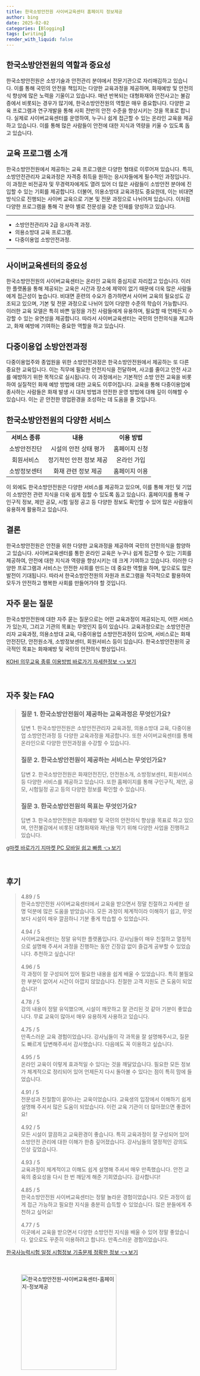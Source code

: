 ```yaml
---
title: 한국소방안전원 사이버교육센터 홈페이지 정보제공
author: bing
date: 2025-02-02
categories: [Blogging]
tags: [writing]
render_with_liquid: false
---
```



<h2 id='한국소방안전원의 역할과 중요성'>한국소방안전원의 역할과 중요성</h2>

<p>한국소방안전원은 소방기술과 안전관리 분야에서 전문기관으로 자리매김하고 있습니다. 이를 통해 국민의 안전을 책임지는 다양한 교육과정을 제공하며, 화재예방 및 안전의식 향상에 많은 노력을 기울이고 있습니다. 매년 반복되는 대형화재와 안전사고는 불감증에서 비롯되는 경우가 많기에, 한국소방안전원의 역할은 매우 중요합니다. 다양한 교육 프로그램과 연구개발을 통해 사회 전반의 안전 수준을 향상시키는 것을 목표로 합니다. 실제로 사이버교육센터를 운영하여, 누구나 쉽게 접근할 수 있는 온라인 교육을 제공하고 있습니다. 이를 통해 많은 사람들이 안전에 대한 지식과 역량을 키울 수 있도록 돕고 있습니다.</p>

<h2 id='교육 프로그램 소개'>교육 프로그램 소개</h2>

<p>한국소방안전원에서 제공하는 교육 프로그램은 다양한 형태로 이루어져 있습니다. 특히, 소방안전관리자 교육과정은 자격증 취득을 원하는 응시자들에게 필수적인 과정입니다. 이 과정은 비전공자 및 무경력자에게도 열려 있어 더 많은 사람들이 소방안전 분야에 진입할 수 있는 기회를 제공합니다. 더불어, 의용소방대 교육과정도 중요한데, 이는 비대면 방식으로 진행되는 사이버 교육으로 기본 및 전문 과정으로 나뉘어져 있습니다. 이처럼 다양한 프로그램을 통해 각 분야 별로 전문성을 갖춘 인재를 양성하고 있습니다.</p>

<hr />

<ul>
    <li>소방안전관리자 2급 응시자격 과정.</li>
    <li>의용소방대 교육 프로그램.</li>
    <li>다중이용업 소방안전과정.</li>
</ul>

<hr />

<h2 id='사이버교육센터의 중요성'>사이버교육센터의 중요성</h2>

<p>한국소방안전원의 사이버교육센터는 온라인 교육의 중심지로 자리잡고 있습니다. 이러한 플랫폼을 통해 제공되는 교육은 시간과 장소에 제약이 없기 때문에 더욱 많은 사람들에게 접근성이 높습니다. 비대면 훈련의 수요가 증가하면서 사이버 교육의 필요성도 강조되고 있으며, 기본 및 전문 과정으로 나뉘어 있어 다양한 수준의 학습이 가능합니다. 이러한 교육 모델은 특히 바쁜 일정을 가진 사람들에게 유용하며, 필요할 때 언제든지 수강할 수 있는 유연성을 제공합니다. 따라서 사이버교육센터는 국민의 안전의식을 제고하고, 화재 예방에 기여하는 중요한 역할을 하고 있습니다.</p>

<h2 id='다중이용업 소방안전과정'>다중이용업 소방안전과정</h2>

<p>다중이용업주와 종업원을 위한 소방안전과정은 한국소방안전원에서 제공하는 또 다른 중요한 교육입니다. 이는 직무에 필요한 안전지식을 전달하며, 사고를 줄이고 안전 사고를 예방하기 위한 목적으로 실시됩니다. 이 과정에서는 기본적인 소방 안전 교육을 비롯하여 실질적인 화재 예방 방법에 대한 교육도 이루어집니다. 교육을 통해 다중이용업에 종사하는 사람들은 화재 발생 시 대처 방법과 안전한 운영 방법에 대해 깊이 이해할 수 있습니다. 이는 곧 안전한 영업환경을 조성하는 데 도움을 줄 것입니다.</p>

<h2 id='한국소방안전원의 다양한 서비스'>한국소방안전원의 다양한 서비스</h2>

<table>
    <tr>
        <td style="text-align: center; height: 17px;"><b>서비스 종류</b></td>
        <td style="text-align: center; height: 17px;"><b>내용</b></td>
        <td style="text-align: center; height: 17px;"><b>이용 방법</b></td>
    </tr>
    <tr>
        <td style="text-align: center; height: 17px;">소방안전진단</td>
        <td style="text-align: center; height: 17px;">시설의 안전 상태 평가</td>
        <td style="text-align: center; height: 17px;">홈페이지 신청</td>
    </tr>
    <tr>
        <td style="text-align: center; height: 17px;">회원서비스</td>
        <td style="text-align: center; height: 17px;">정기적인 안전 정보 제공</td>
        <td style="text-align: center; height: 17px;">온라인 가입</td>
    </tr>
    <tr>
        <td style="text-align: center; height: 17px;">소방정보센터</td>
        <td style="text-align: center; height: 17px;">화재 관련 정보 제공</td>
        <td style="text-align: center; height: 17px;">홈페이지 이용</td>
    </tr>
</table>

<p>이 외에도 한국소방안전원은 다양한 서비스를 제공하고 있으며, 이를 통해 개인 및 기업이 소방안전 관련 지식을 더욱 쉽게 접할 수 있도록 돕고 있습니다. 홈페이지를 통해 구인구직 정보, 제안 공모, 시험 일정 공고 등 다양한 정보도 확인할 수 있어 많은 사람들이 유용하게 활용하고 있습니다.</p>

<h2 id='결론'>결론</h2>

<p>한국소방안전원은 안전을 위한 다양한 교육과정을 제공하여 국민의 안전의식을 함양하고 있습니다. 사이버교육센터를 통한 온라인 교육은 누구나 쉽게 접근할 수 있는 기회를 제공하여, 안전에 대한 지식과 역량을 향상시키는 데 크게 기여하고 있습니다. 이러한 다양한 프로그램과 서비스는 안전한 사회를 만드는 데 중요한 역할을 하며, 앞으로도 많은 발전이 기대됩니다. 따라서 한국소방안전원의 자원과 프로그램을 적극적으로 활용하여 모두가 안전하고 행복한 사회를 만들어가야 할 것입니다.</p>

<h2 id='자주 묻는 질문'>자주 묻는 질문</h2>

<p>한국소방안전원에 대한 자주 묻는 질문으로는 어떤 교육과정이 제공되는지, 어떤 서비스가 있는지, 그리고 기관의 목표는 무엇인지 등이 있습니다. 교육과정으로는 소방안전관리자 교육과정, 의용소방대 교육, 다중이용업 소방안전과정이 있으며, 서비스로는 화재안전진단, 안전원소개, 소방정보센터, 회원서비스 등이 있습니다. 한국소방안전원의 궁극적인 목표는 화재예방 및 국민의 안전의식 향상입니다.</p>


<p><a class="click-button" title="KOHI 의무교육 종류 이용방법 바로가기 자세한정보" href="https://greenforu.github.io/posts/KOHI-%EC%9D%98%EB%AC%B4%EA%B5%90%EC%9C%A1-%EC%A2%85%EB%A5%98-%EC%9D%B4%EC%9A%A9%EB%B0%A9%EB%B2%95-%EB%B0%94%EB%A1%9C%EA%B0%80%EA%B8%B0-%EC%9E%90%EC%84%B8%ED%95%9C%EC%A0%95%EB%B3%B4/" rel="dofollow">KOHI 의무교육 종류 이용방법 바로가기 자세한정보 👈 보기</a></p><br>
<h2 id='자주_찾는_FAQ'>자주 찾는 FAQ</h2>
<div itemscope="" itemtype="https://schema.org/FAQPage"> 
<blockquote> 
<div itemscope="" itemprop="mainEntity" itemtype="https://schema.org/Question"> 
<h3 itemprop="name">질문 1. 한국소방안전원이 제공하는 교육과정은 무엇인가요?</h3> 
<div itemscope="" itemprop="acceptedAnswer" itemtype="https://schema.org/Answer"> 
<span itemprop="text"> 
<p>답변 1. 한국소방안전원은 소방안전관리자 교육과정, 의용소방대 교육, 다중이용업 소방안전과정 등 다양한 교육과정을 제공합니다. 또한 사이버교육센터를 통해 온라인으로 다양한 안전과정을 수강할 수 있습니다.</p> 
</span> 
</div> 
</div> 

<div itemscope="" itemprop="mainEntity" itemtype="https://schema.org/Question"> 
<h3 itemprop="name">질문 2. 한국소방안전원이 제공하는 서비스는 무엇인가요?</h3> 
<div itemscope="" itemprop="acceptedAnswer" itemtype="https://schema.org/Answer"> 
<span itemprop="text"> 
<p>답변 2. 한국소방안전원은 화재안전진단, 안전원소개, 소방정보센터, 회원서비스 등 다양한 서비스를 제공하고 있습니다. 또한 홈페이지를 통해 구인구직, 제안, 공모, 시험일정 공고 등의 다양한 정보를 확인할 수 있습니다.</p> 
</span> 
</div> 
</div> 

<div itemscope="" itemprop="mainEntity" itemtype="https://schema.org/Question"> 
<h3 itemprop="name">질문 3. 한국소방안전원의 목표는 무엇인가요?</h3> 
<div itemscope="" itemprop="acceptedAnswer" itemtype="https://schema.org/Answer"> 
<span itemprop="text"> 
<p>답변 3. 한국소방안전원은 화재예방 및 국민의 안전의식 향상을 목표로 하고 있으며, 안전불감에서 비롯된 대형화재와 재난을 막기 위해 다양한 사업을 진행하고 있습니다.</p> 
</span> 
</div> 
</div> 
</blockquote> 
</div>
<p><a class="click-button" title="g마켓 바로가기 지마켓 PC 모바일 쉽고 빠름" href="https://greenforu.github.io/posts/g%EB%A7%88%EC%BC%93-%EB%B0%94%EB%A1%9C%EA%B0%80%EA%B8%B0-%EC%A7%80%EB%A7%88%EC%BC%93-PC-%EB%AA%A8%EB%B0%94%EC%9D%BC-%EC%89%BD%EA%B3%A0-%EB%B9%A0%EB%A6%84/" rel="dofollow">g마켓 바로가기 지마켓 PC 모바일 쉽고 빠름 👈 보기</a></p><br>
<h2 id='후기'>후기</h2>
<div itemscope itemtype="https://schema.org/Product">
  <blockquote>
  <div itemprop="review" itemscope itemtype="https://schema.org/Review">
      <div itemprop="reviewRating" itemscope itemtype="https://schema.org/Rating"> <span itemprop="ratingValue">4.89</span> / <span itemprop="bestRating">5</span> </div>
      <span itemprop="reviewBody">한국소방안전원 사이버교육센터에서 교육을 받으면서 정말 친절하고 자세한 설명 덕분에 많은 도움을 받았습니다. 모든 과정이 체계적이라 이해하기 쉽고, 무엇보다 시설이 매우 깔끔하니 기분 좋게 학습할 수 있었습니다.</span>
  </div>
  <br>
  <div itemprop="review" itemscope itemtype="https://schema.org/Review">
      <div itemprop="reviewRating" itemscope itemtype="https://schema.org/Rating"> <span itemprop="ratingValue">4.94</span> / <span itemprop="bestRating">5</span> </div>
      <span itemprop="reviewBody">사이버교육센터는 정말 유익한 플랫폼입니다. 강사님들이 매우 친절하고 열정적으로 설명해 주셔서 과정을 진행하는 동안 긴장감 없이 즐겁게 공부할 수 있었습니다. 추천하고 싶습니다!</span>
  </div>
  <br>
  <div itemprop="review" itemscope itemtype="https://schema.org/Review">
      <div itemprop="reviewRating" itemscope itemtype="https://schema.org/Rating"> <span itemprop="ratingValue">4.96</span> / <span itemprop="bestRating">5</span> </div>
      <span itemprop="reviewBody">각 과정이 잘 구성되어 있어 필요한 내용을 쉽게 배울 수 있었습니다. 특히 불필요한 부분이 없어서 시간이 아깝지 않았습니다. 친절한 고객 지원도 큰 도움이 되었습니다!</span>
  </div>
  <br>
  <div itemprop="review" itemscope itemtype="https://schema.org/Review">
      <div itemprop="reviewRating" itemscope itemtype="https://schema.org/Rating"> <span itemprop="ratingValue">4.78</span> / <span itemprop="bestRating">5</span> </div>
      <span itemprop="reviewBody">강의 내용이 정말 유익했으며, 시설이 깨끗하고 잘 관리된 것 같아 기분이 좋았습니다. 무료 교육이 많아서 매우 유용하게 사용하고 있습니다.</span>
  </div>
  <br>
  <div itemprop="review" itemscope itemtype="https://schema.org/Review">
      <div itemprop="reviewRating" itemscope itemtype="https://schema.org/Rating"> <span itemprop="ratingValue">4.75</span> / <span itemprop="bestRating">5</span> </div>
      <span itemprop="reviewBody">만족스러운 교육 경험이었습니다. 강사님들이 각 과목을 잘 설명해주시고, 질문도 빠르게 답변해주셔서 감사했습니다. 다음에도 꼭 이용하고 싶습니다.</span>
  </div>
  <br>
  <div itemprop="review" itemscope itemtype="https://schema.org/Review">
      <div itemprop="reviewRating" itemscope itemtype="https://schema.org/Rating"> <span itemprop="ratingValue">4.95</span> / <span itemprop="bestRating">5</span> </div>
      <span itemprop="reviewBody">온라인 교육이 이렇게 효과적일 수 있다는 것을 깨달았습니다. 필요한 모든 정보가 체계적으로 정리되어 있어 언제든지 다시 돌아볼 수 있다는 점이 특히 맘에 들었습니다.</span>
  </div>
  <br>
  <div itemprop="review" itemscope itemtype="https://schema.org/Review">
      <div itemprop="reviewRating" itemscope itemtype="https://schema.org/Rating"> <span itemprop="ratingValue">4.91</span> / <span itemprop="bestRating">5</span> </div>
      <span itemprop="reviewBody">전문성과 친절함이 묻어나는 교육이었습니다. 교육생의 입장에서 이해하기 쉽게 설명해 주셔서 많은 도움이 되었습니다. 이런 교육 기관이 더 많아졌으면 좋겠어요!</span>
  </div>
  <br>
  <div itemprop="review" itemscope itemtype="https://schema.org/Review">
      <div itemprop="reviewRating" itemscope itemtype="https://schema.org/Rating"> <span itemprop="ratingValue">4.92</span> / <span itemprop="bestRating">5</span> </div>
      <span itemprop="reviewBody">모든 시설이 깔끔하고 교육환경이 좋습니다. 특히 교육과정이 잘 구성되어 있어 소방안전 관리에 대한 이해가 한층 깊어졌습니다. 강사님들의 열정적인 강의도 인상 깊었습니다.</span>
  </div>
  <br>
  <div itemprop="review" itemscope itemtype="https://schema.org/Review">
      <div itemprop="reviewRating" itemscope itemtype="https://schema.org/Rating"> <span itemprop="ratingValue">4.93</span> / <span itemprop="bestRating">5</span> </div>
      <span itemprop="reviewBody">교육과정이 체계적이고 이해도 쉽게 설명해 주셔서 매우 만족했습니다. 안전 교육의 중요성을 다시 한 번 깨닫게 해준 기회였습니다. 감사합니다!</span>
  </div>
  <br>
  <div itemprop="review" itemscope itemtype="https://schema.org/Review">
      <div itemprop="reviewRating" itemscope itemtype="https://schema.org/Rating"> <span itemprop="ratingValue">4.85</span> / <span itemprop="bestRating">5</span> </div>
      <span itemprop="reviewBody">한국소방안전원 사이버교육센터는 정말 놀라운 경험이었습니다. 모든 과정이 쉽게 접근 가능하고 필요한 지식을 충분히 습득할 수 있었습니다. 많은 분들에게 추천하고 싶어요!</span>
  </div>
  <br>
  <div itemprop="review" itemscope itemtype="https://schema.org/Review">
      <div itemprop="reviewRating" itemscope itemtype="https://schema.org/Rating"> <span itemprop="ratingValue">4.77</span> / <span itemprop="bestRating">5</span> </div>
      <span itemprop="reviewBody">이곳에서 교육을 받으면서 다양한 소방안전 지식을 배울 수 있어 정말 좋았습니다. 앞으로도 꾸준히 이용하려고 합니다. 만족스러운 경험이었습니다.</span>
  </div>
  </blockquote>
</div>
<p><a class="click-button" title="한국사능력시험 일정 시험정보 기출문제 정확한 정보" href="https://greenforu.github.io/posts/%ED%95%9C%EA%B5%AD%EC%82%AC%EB%8A%A5%EB%A0%A5%EC%8B%9C%ED%97%98-%EC%9D%BC%EC%A0%95-%EC%8B%9C%ED%97%98%EC%A0%95%EB%B3%B4-%EA%B8%B0%EC%B6%9C%EB%AC%B8%EC%A0%9C-%EC%A0%95%ED%99%95%ED%95%9C-%EC%A0%95%EB%B3%B4/" rel="dofollow">한국사능력시험 일정 시험정보 기출문제 정확한 정보 👈 보기</a></p><br>
<figure class="image"><img src="https://greenforu.github.io/assets/img/thumbnail/한국소방안전원-사이버교육센터-홈페이지-정보제공.webp" alt="한국소방안전원-사이버교육센터-홈페이지-정보제공" width="256" height="256"></figure>
